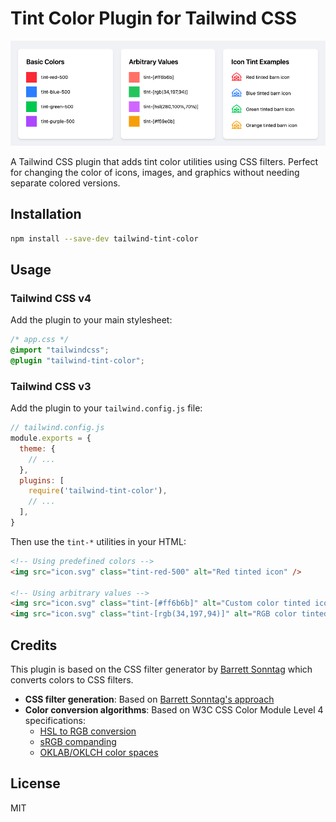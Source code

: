 # Tint Color Plugin for Tailwind CSS

![Example of Tint Colors](https://github.com/khsily/tailwind-tint-color/blob/main/example.png?raw=true)

A Tailwind CSS plugin that adds tint color utilities using CSS filters. Perfect for changing the color of icons, images, and graphics without needing separate colored versions.

## Installation

```bash
npm install --save-dev tailwind-tint-color
```

## Usage

### Tailwind CSS v4

Add the plugin to your main stylesheet:

```css
/* app.css */
@import "tailwindcss";
@plugin "tailwind-tint-color";
```

### Tailwind CSS v3

Add the plugin to your `tailwind.config.js` file:

```js
// tailwind.config.js
module.exports = {
  theme: {
    // ...
  },
  plugins: [
    require('tailwind-tint-color'),
    // ...
  ],
}
```

Then use the `tint-*` utilities in your HTML:

```html
<!-- Using predefined colors -->
<img src="icon.svg" class="tint-red-500" alt="Red tinted icon" />

<!-- Using arbitrary values -->
<img src="icon.svg" class="tint-[#ff6b6b]" alt="Custom color tinted icon" />
<img src="icon.svg" class="tint-[rgb(34,197,94)]" alt="RGB color tinted icon" />
```

## Credits

This plugin is based on the CSS filter generator by [Barrett Sonntag](https://gist.github.com/barretts/e90d7e5251f36b183c67e02ba54c9ae1) which converts colors to CSS filters.

- **CSS filter generation**: Based on [Barrett Sonntag's approach](https://gist.github.com/barretts/e90d7e5251f36b183c67e02ba54c9ae1)
- **Color conversion algorithms**: Based on W3C CSS Color Module Level 4 specifications:
  - [HSL to RGB conversion](https://www.w3.org/TR/css-color-4/#hsl-to-rgb)
  - [sRGB companding](https://www.w3.org/TR/css-color-4/#srgb-companding)
  - [OKLAB/OKLCH color spaces](https://www.w3.org/TR/css-color-4/#ok-lab)

## License

MIT
